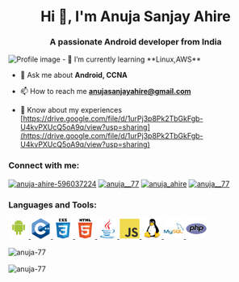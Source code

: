 <h1 align="center">Hi 👋, I'm Anuja Sanjay Ahire</h1>
<h3 align="center">A passionate Android developer from India</h3>
<img src="image.gif" alt="Profile image">
- 🌱 I’m currently learning **Linux,AWS**

- 💬 Ask me about **Android, CCNA**

- 📫 How to reach me **anujasanjayahire@gmail.com**

- 📄 Know about my experiences [https://drive.google.com/file/d/1urPj3p8Pk2TbGkFgb-U4kvPXUcQ5oA9q/view?usp=sharing](https://drive.google.com/file/d/1urPj3p8Pk2TbGkFgb-U4kvPXUcQ5oA9q/view?usp=sharing)

<h3 align="left">Connect with me:</h3>
<p align="left">
<a href="https://linkedin.com/in/anuja-ahire-596037224" target="blank"><img align="center" src="https://raw.githubusercontent.com/rahuldkjain/github-profile-readme-generator/master/src/images/icons/Social/linked-in-alt.svg" alt="anuja-ahire-596037224" height="30" width="40" /></a>
<a href="https://instagram.com/anuja__77" target="blank"><img align="center" src="https://raw.githubusercontent.com/rahuldkjain/github-profile-readme-generator/master/src/images/icons/Social/instagram.svg" alt="anuja__77" height="30" width="40" /></a>
<a href="https://www.leetcode.com/anuja_ahire" target="blank"><img align="center" src="https://raw.githubusercontent.com/rahuldkjain/github-profile-readme-generator/master/src/images/icons/Social/leet-code.svg" alt="anuja_ahire" height="30" width="40" /></a>
<a href="https://discord.gg/anuja__77" target="blank"><img align="center" src="https://raw.githubusercontent.com/rahuldkjain/github-profile-readme-generator/master/src/images/icons/Social/discord.svg" alt="anuja__77" height="30" width="40" /></a>
</p>

<h3 align="left">Languages and Tools:</h3>
<p align="left"> <a href="https://developer.android.com" target="_blank" rel="noreferrer"> <img src="https://raw.githubusercontent.com/devicons/devicon/master/icons/android/android-original-wordmark.svg" alt="android" width="40" height="40"/> </a> <a href="https://www.w3schools.com/cpp/" target="_blank" rel="noreferrer"> <img src="https://raw.githubusercontent.com/devicons/devicon/master/icons/cplusplus/cplusplus-original.svg" alt="cplusplus" width="40" height="40"/> </a> <a href="https://www.w3schools.com/css/" target="_blank" rel="noreferrer"> <img src="https://raw.githubusercontent.com/devicons/devicon/master/icons/css3/css3-original-wordmark.svg" alt="css3" width="40" height="40"/> </a> <a href="https://www.w3.org/html/" target="_blank" rel="noreferrer"> <img src="https://raw.githubusercontent.com/devicons/devicon/master/icons/html5/html5-original-wordmark.svg" alt="html5" width="40" height="40"/> </a> <a href="https://www.java.com" target="_blank" rel="noreferrer"> <img src="https://raw.githubusercontent.com/devicons/devicon/master/icons/java/java-original.svg" alt="java" width="40" height="40"/> </a> <a href="https://developer.mozilla.org/en-US/docs/Web/JavaScript" target="_blank" rel="noreferrer"> <img src="https://raw.githubusercontent.com/devicons/devicon/master/icons/javascript/javascript-original.svg" alt="javascript" width="40" height="40"/> </a> <a href="https://www.linux.org/" target="_blank" rel="noreferrer"> <img src="https://raw.githubusercontent.com/devicons/devicon/master/icons/linux/linux-original.svg" alt="linux" width="40" height="40"/> </a> <a href="https://www.mysql.com/" target="_blank" rel="noreferrer"> <img src="https://raw.githubusercontent.com/devicons/devicon/master/icons/mysql/mysql-original-wordmark.svg" alt="mysql" width="40" height="40"/> </a> <a href="https://www.php.net" target="_blank" rel="noreferrer"> <img src="https://raw.githubusercontent.com/devicons/devicon/master/icons/php/php-original.svg" alt="php" width="40" height="40"/> </a> </p>

<p><img align="center" src="https://github-readme-stats.vercel.app/api/top-langs?username=anuja-77&show_icons=true&locale=en&layout=compact" alt="anuja-77" /></p>

<p><img align="center" src="https://github-readme-streak-stats.herokuapp.com/?user=anuja-77&" alt="anuja-77" /></p>
